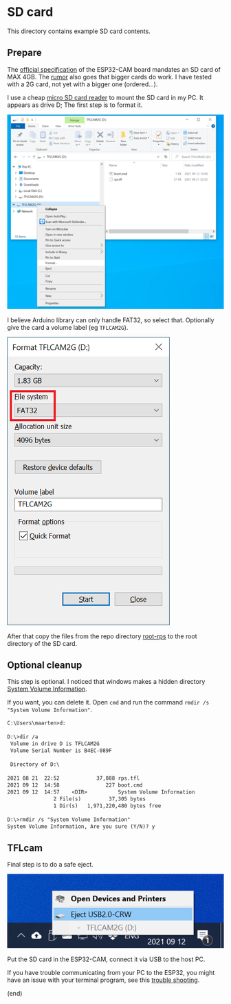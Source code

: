 # SD card

This directory contains example SD card contents.

## Prepare

The [official specification](https://github.com/raphaelbs/esp32-cam-ai-thinker/raw/master/assets/ESP32-CAM_Product_Specification.pdf) of the ESP32-CAM board mandates an SD card of MAX 4GB.
The [rumor](https://randomnerdtutorials.com/esp32-cam-take-photo-save-microsd-card/) also goes that bigger cards do work.
I have tested with a 2G card, not yet with a bigger one (ordered...).

I use a cheap [micro SD card reader](https://www.aliexpress.com/item/4000238222003.html) to mount the SD card in my PC.
It appears as drive D; The first step is to format it.

![format](format1.png)

I believe Arduino library can only handle FAT32, so select that. Optionally give the card a volume label (eg `TFLCAM2G`).

![FAT32](format2.png)

After that copy the files from the repo directory [root-rps](root-rps) to the root directory of the SD card.


## Optional cleanup

This step is optional. I noticed that windows makes a hidden directory 
[System Volume Information](https://answers.microsoft.com/en-us/windows/forum/all/system-volume-information-and-recyclebin/ea26d76a-9792-4ffa-a3ea-4368c0f42609).

If you want, you can delete it. Open `cmd` and run the command `rmdir /s "System Volume Information"`.

```
C:\Users\maarten>d:

D:\>dir /a
 Volume in drive D is TFLCAM2G
 Volume Serial Number is B4EC-089F

 Directory of D:\

2021 08 21  22:52            37,088 rps.tfl
2021 09 12  14:58               227 boot.cmd
2021 09 12  14:57    <DIR>          System Volume Information
               2 File(s)         37,305 bytes
               1 Dir(s)   1,971,220,480 bytes free

D:\>rmdir /s "System Volume Information"
System Volume Information, Are you sure (Y/N)? y
```

## TFLcam

Final step is to do a safe eject.

![eject](format3.png)

Put the SD card in the ESP32-CAM, connect it via USB to the host PC.

If you have trouble communicating from your PC to the ESP32, you might have an issue with your terminal 
program, see this [trouble shooting](https://github.com/maarten-pennings/esp32cam/tree/main/reset).

(end)